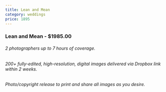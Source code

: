 ```yaml
---
title: Lean and Mean
category: weddings
price: 1895
---
```


### Lean and Mean - $1985.00
###### 2 photographers up to 7 hours of coverage.
###### 200+ fully-edited, high-resolution, digital images delivered via Dropbox link within 2 weeks.
###### Photo/copyright release to print and share all images as you desire.